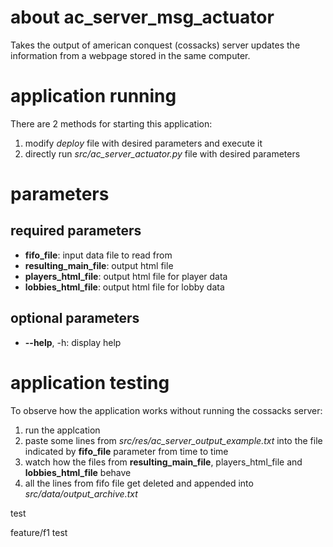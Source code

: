 # about ac_server_msg_actuator
Takes the output of american conquest (cossacks) server updates the information from a webpage stored in the same computer.

# application running
There are 2 methods for starting this application:
1. modify *deploy* file with desired parameters and execute it
1. directly run *src/ac_server_actuator.py* file with desired parameters

# parameters
## required parameters
* **fifo_file**: input data file to read from
* **resulting_main_file**: output html file
* **players_html_file**: output html file for player data
* **lobbies_html_file**: output html file for lobby data

## optional parameters
* **--help**, -h: display help

# application testing
To observe how the application works without running the cossacks server:
1. run the applcation
1. paste some lines from *src/res/ac_server_output_example.txt* into the file indicated by **fifo_file** parameter from time to time
1. watch how the files from **resulting_main_file**, players_html_file and **lobbies_html_file** behave
1. all the lines from fifo file get deleted and appended into *src/data/output_archive.txt*

test

feature/f1 test